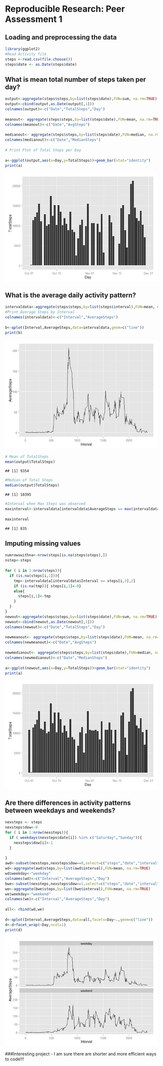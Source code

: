 # Reproducible Research: Peer Assessment 1

## Loading and preprocessing the data


```r
library(ggplot2)
#Read Activity file
steps <-read.csv(file.choose())
steps$date <- as.Date(steps$date)
```

## What is mean total number of steps taken per day?


```r
output<-aggregate(steps$steps,by=list(steps$date),FUN=sum, na.rm=TRUE)
output<-cbind(output,as.Date(output[,1]))
colnames(output)<-c("Date","TotalSteps","Day")

meanout<- aggregate(steps$steps,by=list(steps$date),FUN=mean, na.rm=TRUE)
colnames(meanout)<-c("Date","AvgSteps")

medianout<- aggregate(steps$steps,by=list(steps$date),FUN=median, na.rm=TRUE)
colnames(medianout)<-c("Date","MedianSteps")

# Print Plot of Total Steps per Day

a<-ggplot(output,aes(x=Day,y=TotalSteps))+geom_bar(stat="identity")
print(a)
```

![plot of chunk unnamed-chunk-2](./PA1_Template_files/figure-html/unnamed-chunk-2.png) 


## What is the average daily activity pattern?

```r
intervaldata<-aggregate(steps$steps,by=list(steps$interval),FUN=mean, na.rm=TRUE)
#Print Average Steps by Interval
colnames(intervaldata)<-c("Interval","AverageSteps")

b<-qplot(Interval,AverageSteps,data=intervaldata,geom=c("line"))
print(b)
```

![plot of chunk unnamed-chunk-3](./PA1_Template_files/figure-html/unnamed-chunk-3.png) 

```r
# Mean of TotalSteps
mean(output$TotalSteps)
```

```
## [1] 9354
```

```r
#Median of Total Steps
median(output$TotalSteps)
```

```
## [1] 10395
```

```r
#Interval when Max Steps was observed
maxinterval<-intervaldata[intervaldata$AverageSteps == max(intervaldata$AverageSteps),1]

maxinterval
```

```
## [1] 835
```

## Imputing missing values

```r
numrowswithna<-nrow(steps[is.na(steps$steps),])
nstep<-steps

for ( i in 1:nrow(steps)){
  if (is.na(steps[i,1])){
    tmp<-intervaldata[intervaldata$Interval == steps[i,3],2]
    if (is.na(tmp)){ steps[i,1]<-0}
    else{
      steps[i,1]<-tmp
    }
  }
}
newout<-aggregate(steps$steps,by=list(steps$date),FUN=sum, na.rm=TRUE)
newout<-cbind(newout,as.Date(newout[,1]))
colnames(newout)<-c("Date","TotalSteps","Day")

newmeanout<- aggregate(steps$steps,by=list(steps$date),FUN=mean, na.rm=TRUE)
colnames(newmeanout)<-c("Date","AvgSteps")

newmedianout<- aggregate(steps$steps,by=list(steps$date),FUN=median, na.rm=TRUE)
colnames(newmedianout)<-c("Date","MedianSteps")

a<-ggplot(newout,aes(x=Day,y=TotalSteps))+geom_bar(stat="identity")
print(a)
```

![plot of chunk unnamed-chunk-4](./PA1_Template_files/figure-html/unnamed-chunk-4.png) 

## Are there differences in activity patterns between weekdays and weekends?

```r
nexsteps <- steps
nexsteps$dow<-0
for ( i in 1:nrow(nexsteps)){
  if ( weekdays(nexsteps$date[i]) %in% c("Saturday","Sunday")){
    nexsteps$dow[i]<-1
  }
  
}
awd<-subset(nexsteps,nexsteps$dow==0,select=c("steps","date","interval"))
wd<-aggregate(awd$steps,by=list(awd$interval),FUN=mean, na.rm=TRUE)
wd$weekday<-"weekday"
colnames(wd)<-c("Interval","AverageSteps","Day")
bwe<-subset(nexsteps,nexsteps$dow==1,select=c("steps","date","interval"))
we<-aggregate(bwe$steps,by=list(bwe$interval),FUN=mean, na.rm=TRUE)
we$weekday<-"weekend"
colnames(we)<-c("Interval","AverageSteps","Day")

all<- rbind(wd,we)

d<-qplot(Interval,AverageSteps,data=all,facets=Day~.,geom=c("line"))
d<-d+facet_wrap(~Day,ncol=1)
print(d)
```

![Weekdays Vs Weekends](./PA1_Template_files/figure-html/unnamed-chunk-5.png) 

###Interesting project - I am sure there are shorter and more efficient ways to code!!!
